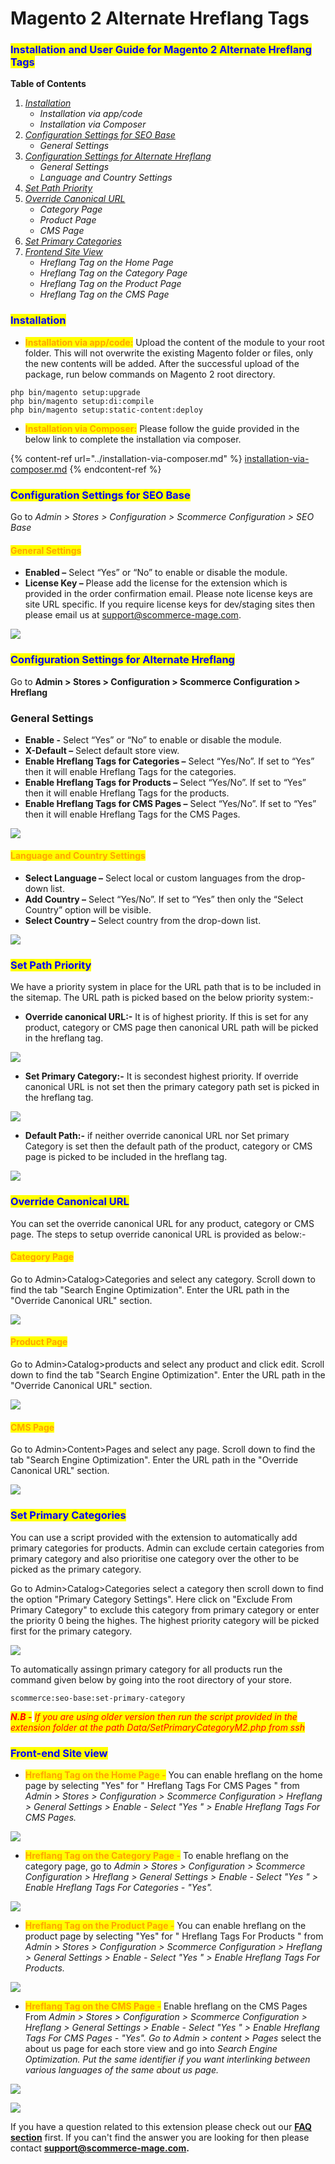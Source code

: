 # Magento 2 Alternate Hreflang Tags

### <mark style="color:blue;">Installation and User Guide for Magento 2 Alternate Hreflang Tags</mark>

**Table of Contents**

1. [_Installation_ ](magento-2-alternate-hreflang-tags.md#\_toc\_250006)
   * _Installation via app/code_&#x20;
   * _Installation via Composer_
2. [_Configuration Settings for SEO Base_ ](magento-2-alternate-hreflang-tags.md#\_toc\_250005)
   * _General Settings_&#x20;
3. [_Configuration Settings for Alternate Hreflang_ ](magento-2-alternate-hreflang-tags.md#\_toc\_250003)
   * _General Settings_&#x20;
   * _Language and Country Settings_&#x20;
4. [_Set Path Priority_](magento-2-alternate-hreflang-tags.md#set-path-priority)
5. [_Override Canonical URL_](magento-2-alternate-hreflang-tags.md#override-canonical-url)
   * _Category Page_
   * _Product Page_
   * _CMS Page_
6. [_Set Primary Categories_](magento-2-alternate-hreflang-tags.md#set-primary-categories)
7. [_Frontend Site View_ ](magento-2-alternate-hreflang-tags.md#\_toc\_250000)
   * _Hreflang Tag on the Home Page_&#x20;
   * _Hreflang Tag on the Category Page_&#x20;
   * _Hreflang Tag on the Product Page_&#x20;
   * _Hreflang Tag on the CMS Page_&#x20;

### <mark style="color:blue;">Installation</mark> <a href="#toc_250006" id="toc_250006"></a>

* <mark style="color:orange;">**Installation via app/code:**</mark> Upload the content of the module to your root folder. This will not overwrite the existing Magento folder or files, only the new contents will be added. After the successful upload of the package, run below commands on Magento 2 root directory.

```
php bin/magento setup:upgrade
php bin/magento setup:di:compile
php bin/magento setup:static-content:deploy
```

* <mark style="color:orange;">**Installation via Composer:**</mark> Please follow the guide provided in the below link to complete the installation via composer.

{% content-ref url="../installation-via-composer.md" %}
[installation-via-composer.md](../installation-via-composer.md)
{% endcontent-ref %}

### <mark style="color:blue;">Configuration Settings for SEO Base</mark> <a href="#toc_250005" id="toc_250005"></a>

Go to _Admin > Stores > Configuration > Scommerce Configuration > SEO Base_

#### <mark style="color:orange;">General Settings</mark> <a href="#toc_250004" id="toc_250004"></a>

* **Enabled –** Select “Yes” or “No” to enable or disable the module.
* **License Key –** Please add the license for the extension which is provided in the order confirmation email. Please note license keys are site URL specific. If you require license keys for dev/staging sites then please email us at [support@scommerce-mage.com](mailto:support@scommerce-mage.com).

![](../../.gitbook/assets/config\_seo.png)

### <mark style="color:blue;">Configuration Settings for Alternate Hreflang</mark> <a href="#toc_250003" id="toc_250003"></a>

Go to **Admin > Stores > Configuration > Scommerce Configuration > Hreflang**

### General Settings <a href="#toc_250002" id="toc_250002"></a>

* **Enable -** Select “Yes” or “No” to enable or disable the module.
* **X-Default –** Select default store view.
* **Enable Hreflang Tags for Categories –** Select “Yes/No”. If set to “Yes” then it will enable Hreflang Tags for the categories.
* **Enable Hreflang Tags for Products –** Select “Yes/No”. If set to “Yes” then it will enable Hreflang Tags for the products.
* **Enable Hreflang Tags for CMS Pages –** Select “Yes/No”. If set to “Yes” then it will enable Hreflang Tags for the CMS Pages.

![](../../.gitbook/assets/href\_1.png)

#### <mark style="color:orange;">Language and Country Settings</mark> <a href="#toc_250001" id="toc_250001"></a>

* **Select Language –** Select local or custom languages from the drop-down list.
* **Add Country –** Select “Yes/No”. If set to “Yes” then only the “Select Country” option will be visible.
* **Select Country –** Select country from the drop-down list.

![](../../.gitbook/assets/hreflang2.jpg)

### <mark style="color:blue;">**Set Path Priority**</mark>

We have a priority system in place for the URL path that is to be included in the sitemap. The URL path is picked based on the below priority system:-

* **Override canonical URL:-** It is of highest priority. If this is set for any product, category or CMS page then canonical URL path will be picked in the hreflang tag.

![](../../.gitbook/assets/hrefoverride\_890x.png)

* **Set Primary Category:-** It is secondest highest priority. If override canonical URL is not set then the primary category path set is picked in the hreflang tag.

![](../../.gitbook/assets/hrefprimary\_890x.png)

* **Default Path:-** if neither override canonical URL nor Set primary Category is set then the default path of the product, category or CMS page is picked to be included in the hreflang tag.

![](../../.gitbook/assets/hrefregular\_890x.png)

### <mark style="color:blue;">**Override Canonical URL**</mark>

You can set the override canonical URL for any product, category or CMS page. The steps to setup override canonical URL is provided as below:-

#### <mark style="color:orange;">Category Page</mark>

Go to Admin>Catalog>Categories and select any category. Scroll down to find the tab "Search Engine Optimization". Enter the URL path in the "Override Canonical URL" section.&#x20;

![](../../.gitbook/assets/overridecategory\_890x.png)

#### <mark style="color:orange;">Product Page</mark>

Go to Admin>Catalog>products and select any product and click edit. Scroll down to find the tab "Search Engine Optimization". Enter the URL path in the "Override Canonical URL" section.&#x20;

![](../../.gitbook/assets/overrideproduct\_890x.png)

#### <mark style="color:orange;">CMS Page</mark>

Go to Admin>Content>Pages and select any page. Scroll down to find the tab "Search Engine Optimization". Enter the URL path in the "Override Canonical URL" section.&#x20;

![](../../.gitbook/assets/overridecms\_890x.png)

### <mark style="color:blue;">Set Primary Categories</mark>

You can use a script provided with the extension to automatically add primary categories for products. Admin can exclude certain categories from primary category and also prioritise one category over the other to be picked as the primary category.

Go to Admin>Catalog>Categories select a category then scroll down to find the option "Primary Category Settings". Here click on "Exclude From Primary Category" to exclude this category from primary category or enter the priority 0 being the highes. The highest priority category will be picked first for the primary category.

![](<../../.gitbook/assets/1 (3).png>)

To automatically assingn primary category for all products run the command given below by going into the root directory of your store.

```
scommerce:seo-base:set-primary-category
```

_<mark style="color:red;">**N.B -**</mark>_ _<mark style="color:red;">If you are using older version then run the script provided in the extension folder at the path Data/SetPrimaryCategoryM2.php from ssh</mark>_

### <mark style="color:blue;">Front-end Site view</mark> <a href="#toc_250002" id="toc_250002"></a>

* <mark style="color:orange;">**Hreflang Tag on the Home Page -**</mark> You can enable hreflang on the home page by selecting "Yes" for " Hreflang Tags For CMS Pages " from _Admin > Stores > Configuration > Scommerce Configuration > Hreflang > General Settings > Enable - Select "Yes " > Enable Hreflang Tags For CMS Pages._

![](../../.gitbook/assets/hreflang\_home.png)

* <mark style="color:orange;">**Hreflang Tag on the Category Page -**</mark> To enable hreflang on the category page, go to _Admin > Stores > Configuration > Scommerce Configuration > Hreflang > General Settings > Enable - Select "Yes " > Enable Hreflang Tags For Categories - "Yes"._

![](../../.gitbook/assets/hreflang\_category.jpg)

* <mark style="color:orange;">**Hreflang Tag on the Product Page -**</mark> You can enable hreflang on the product page by selecting "Yes" for " Hreflang Tags For Products " from _Admin > Stores > Configuration > Scommerce Configuration > Hreflang > General Settings > Enable - Select "Yes " > Enable Hreflang Tags For Products._

![](../../.gitbook/assets/hreflang\_product.png)

* <mark style="color:orange;">**Hreflang Tag on the CMS Page -**</mark> Enable hreflang on the CMS Pages From _Admin > Stores > Configuration > Scommerce Configuration > Hreflang > General Settings > Enable - Select "Yes " > Enable Hreflang Tags For CMS Pages - "Yes". Go to Admin > content > Pages_ select the about us page for each store view and go into _Search Engine Optimization. Put the same identifier if you want interlinking between various languages of the same about us page._

![](../../.gitbook/assets/4.png)

![](<../../.gitbook/assets/3 (1).png>)

If you have a question related to this extension please check out our [**FAQ section**](https://www.scommerce-mage.com/magento-2-hreflang.html#faq) first. If you can't find the answer you are looking for then please contact [**support@scommerce-mage.com**](mailto:core@scommerce-mage.com)**.**
